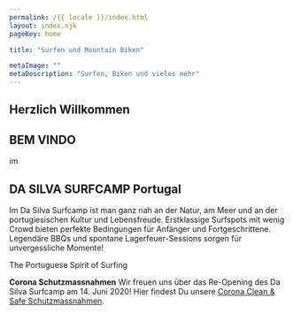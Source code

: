 ```yaml
---
permalink: /{{ locale }}/index.html
layout: index.njk
pageKey: home

title: "Surfen und Mountain Biken"

metaImage: ""
metaDescription: "Surfen, Biken und vieles mehr"
---
```


<section>

## Herzlich Willkommen

# BEM VINDO

im

## DA SILVA SURFCAMP Portugal


Im Da Silva Surfcamp ist man ganz nah an der Natur, am Meer und an der portugiesischen Kultur und Lebensfreude. Erstklassige Surfspots mit wenig Crowd bieten perfekte Bedingungen für Anfänger und Fortgeschrittene. Legendäre BBQs und spontane Lagerfeuer-Sessions sorgen für unvergessliche Momente!

The Portuguese Spirit of Surfing
</section>

**Corona Schutzmassnahmen**
Wir freuen uns über das Re-Opening des Da Silva Surfcamp am 14. Juni 2020!
Hier findest Du unsere [Corona Clean & Safe Schutzmassnahmen](/empty).
